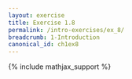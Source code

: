 ```yaml
---
layout: exercise
title: Exercise 1.8
permalink: /intro-exercises/ex_8/
breadcrumb: 1-Introduction
canonical_id: ch1ex8
---
```


{% include mathjax_support %}
